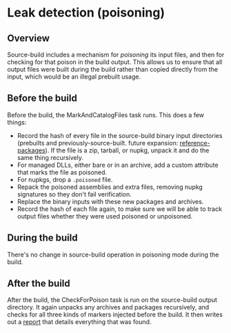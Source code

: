 # Leak detection (poisoning)

## Overview

Source-build includes a mechanism for *poisoning* its input files, and then for checking for that poison in the build output.  This allows us to ensure that all output files were built during the build rather than copied directly from the input, which would be an illegal prebuilt usage.

## Before the build

Before the build, the MarkAndCatalogFiles task runs.  This does a few things:

- Record the hash of every file in the source-build binary input directories (prebuilts and previously-source-built.  future expansion: [reference-packages](https://github.com/dotnet/source-build/issues/2817)).  If the file is a zip, tarball, or nupkg, unpack it and do the same thing recursively.
- For managed DLLs, either bare or in an archive, add a custom attribute that marks the file as poisoned.
- For nupkgs, drop a `.poisoned` file.
- Repack the poisoned assemblies and extra files, removing nupkg signatures so they don't fail verification.
- Replace the binary inputs with these new packages and archives.
- Record the hash of each file again, to make sure we will be able to track output files whether they were used poisoned or unpoisoned.

## During the build

There's no change in source-build operation in poisoning mode during the build.

## After the build

After the build, the CheckForPoison task is run on the source-build output directory.  It again unpacks any archives and packages recursively, and checks for all three kinds of markers injected before the build.  It then writes out a [report](poison-report-format.md) that details everything that was found.